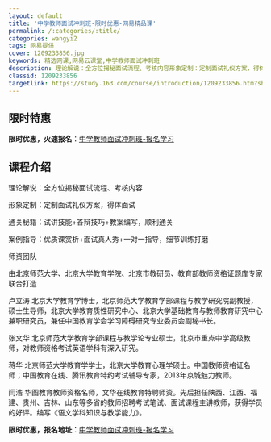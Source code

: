 ```yaml
---
layout: default
title: '中学教师面试冲刺班-限时优惠-网易精品课'
permalink: /:categories/:title/
categories: wangyi2
tags: 网易提供
cover: 1209233856.jpg
keywords: 精选网课,网易云课堂,中学教师面试冲刺班
description: 理论解说：全方位揭秘面试流程、考核内容形象定制：定制面试礼仪方案，得体面试通关秘籍：试讲技能+答辩技巧+教案编写，顺利通
classid: 1209233856
targetlink: https://study.163.com/course/introduction/1209233856.htm?share=1&shareId=1025206652&utm_campaign=share&utm_medium=iphoneShare&utm_source=&utm_u=1025206652
---
```


## 限时特惠

**限时优惠，火速报名**：[中学教师面试冲刺班-报名学习](https://study.163.com/course/introduction/1209233856.htm?share=1&shareId=1025206652&utm_campaign=share&utm_medium=iphoneShare&utm_source=&utm_u=1025206652)

## 课程介绍

理论解说：全方位揭秘面试流程、考核内容

形象定制：定制面试礼仪方案，得体面试

通关秘籍：试讲技能+答辩技巧+教案编写，顺利通关

案例指导：优质课赏析+面试真人秀+一对一指导，细节训练打磨



师资团队

由北京师范大学、北京大学教育学院、北京市教研员、教育部教师资格证题库专家联合打造



卢立涛 北京大学教育学博士，北京师范大学教育学部课程与教学研究院副教授，硕士生导师，北京大学教育质性研究中心、北京大学基础教育与教师教育研究中心兼职研究员，兼任中国教育学会学习障碍研究专业委员会副秘书长。



张文华 北京师范大学教育学部课程与教学论专业硕士，北京市重点中学高级教师，对教师资格考试英语学科有深入研究。



蒋华 北京师范大学教育学学士，北京大学教育心理学硕士。中国教师资格证名师；中国教育在线、腾讯教育特约考试辅导专家，2013年京城魅力教师。



闫浩 华图教育教师资格名师，文华在线教育特聘师资。先后担任陕西、江西、福建、贵州、吉林、山东等多省的教师招聘考试笔试、面试课程主讲教师，获得学员的好评。编写《语文学科知识与教学能力》。

**限时优惠，报名地址**：[中学教师面试冲刺班-报名学习](https://study.163.com/course/introduction/1209233856.htm?share=1&shareId=1025206652&utm_campaign=share&utm_medium=iphoneShare&utm_source=&utm_u=1025206652)

